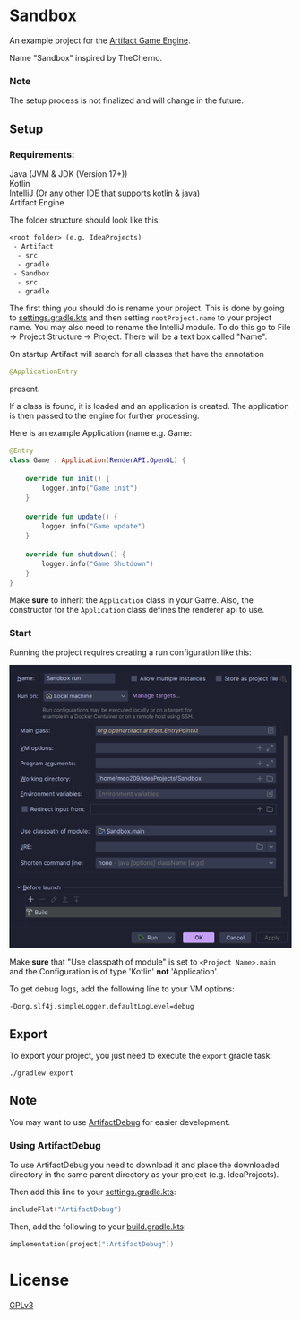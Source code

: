 # Sandbox

An example project for the [Artifact Game Engine](https://www.github.com/Artifact-Engine/Artifact).

Name "Sandbox" inspired by TheCherno.

### Note
The setup process is not finalized and will change in the future.

## Setup
### Requirements:
Java (JVM & JDK (Version 17+)) <br>
Kotlin <br>
IntelliJ (Or any other IDE that supports kotlin & java) <br>
Artifact Engine

The folder structure should look like this:

```
<root folder> (e.g. IdeaProjects)
 - Artifact
  - src
  - gradle
 - Sandbox
  - src
  - gradle
```

The first thing you should do is rename your project. This is done by going to [settings.gradle.kts](settings.gradle.kts) and then setting ``rootProject.name`` to your project name.
You may also need to rename the IntelliJ module. To do this go to
File -> Project Structure -> Project. There will be a text box called "Name".

On startup Artifact will search for all classes that have the annotation 
```kotlin
@ApplicationEntry
```
present.

If a class is found, it is loaded and an application is created.
The application is then passed to the engine for further processing.

Here is an example Application (name e.g. Game:
```kotlin
@Entry
class Game : Application(RenderAPI.OpenGL) {
    
    override fun init() {
        logger.info("Game init")
    }

    override fun update() {
        logger.info("Game update")
    }

    override fun shutdown() {
        logger.info("Game Shutdown")
    }
}
```

Make **sure** to inherit the ```Application``` class in your Game.
Also, the constructor for the ```Application``` class defines the renderer api to use.

### Start

Running the project requires creating a run configuration like this:

![runConfiguration in intellij](docs/runConfig.png "Run Configuration in IntelliJ idea")

Make **sure** that "Use classpath of module" is set to ```<Project Name>.main``` and the Configuration is of type 'Kotlin' **not** 'Application'.

To get debug logs, add the following line to your VM options:
```
-Dorg.slf4j.simpleLogger.defaultLogLevel=debug 
```

## Export
To export your project, you just need to execute the ```export``` gradle task:
```
./gradlew export
```

## Note
You may want to use [ArtifactDebug](https://www.github.com/Artifact-Engine/ArtifactDebug) for easier development.

### Using ArtifactDebug
To use ArtifactDebug you need to download it and place the downloaded directory in the same parent directory as your project (e.g. IdeaProjects).

Then add this line to your [settings.gradle.kts]():
```kotlin
includeFlat("ArtifactDebug")
```
Then, add the following to your [build.gradle.kts]():
```kotlin
implementation(project(":ArtifactDebug"))
```

# License
[GPLv3](https://www.gnu.org/licenses/gpl-3.0.html)
